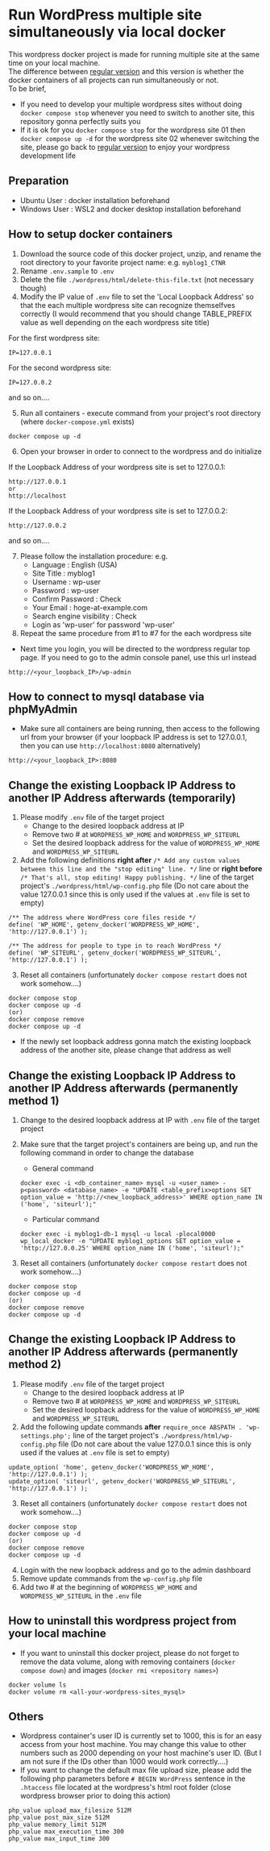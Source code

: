 # Run WordPress multiple site simultaneously via local docker
This wordpress docker project is made for running multiple site at the same time on your local machine.  
The difference between [regular version](https://github.com/Shinya-GitHub-Center/wordpress-local-docker) and this version is whether the docker containers of all projects can run simultaneously or not.  
To be brief,
* If you need to develop your multiple wordpress sites without doing `docker compose stop` whenever you need to switch to another site, this repository gonna perfectly suits you
* If it is ok for you `docker compose stop` for the wordpress site 01 then `docker compose up -d` for the wordpress site 02 whenever switching the site, please go back to  [regular version](https://github.com/Shinya-GitHub-Center/wordpress-local-docker) to enjoy your wordpress development life

## Preparation
* Ubuntu User : docker installation beforehand
* Windows User : WSL2 and docker desktop installation beforehand

## How to setup docker containers
1. Download the source code of this docker project, unzip, and rename the root directory to your favorite project name: e.g. `myblog1_CTNR`
2. Rename `.env.sample` to `.env`
3. Delete the file `./wordpress/html/delete-this-file.txt` (not necessary though)
4. Modify the IP value of `.env` file to set the 'Local Loopback Address' so that the each multiple wordpress site can recognize themselfves correctly  (I would recommend that you should change TABLE_PREFIX value as well depending on the each wordpress site title)

For the first wordpress site:
```
IP=127.0.0.1
```
For the second wordpress site:
```
IP=127.0.0.2
```
and so on....

5. Run all containers - execute command from your project's root directory (where `docker-compose.yml` exists)
```
docker compose up -d
```
6. Open your browser in order to connect to the wordpress and do initialize  

If the Loopback Address of your wordpress site is set to 127.0.0.1:
```
http://127.0.0.1
or
http://localhost
```
If the Loopback Address of your wordpress site is set to 127.0.0.2:
```
http://127.0.0.2
```
and so on....

7. Please follow the installation procedure: e.g.
    * Language : English (USA)
    * Site Title : myblog1
    * Username : wp-user
    * Password : wp-user
    * Confirm Password : Check
    * Your Email : hoge-at-example.com
    * Search engine visibility : Check
    * Login as 'wp-user' for password 'wp-user'
8. Repeat the same procedure from #1 to #7 for the each wordpress site 
* Next time you login, you will be directed to the wordpress regular top page. If you need to go to the admin console panel, use this url instead
```
http://<your_loopback_IP>/wp-admin
```

## How to connect to mysql database via phpMyAdmin
* Make sure all containers are being running, then access to the following url from your browser (if your loopback IP address is set to 127.0.0.1, then you can use `http://localhost:8080` alternatively)
```
http://<your_loopback_IP>:8080
```

## Change the existing Loopback IP Address to another IP Address afterwards (temporarily)
1. Please modify `.env` file of the target project
    * Change to the desired loopback address at IP
    * Remove two # at `WORDPRESS_WP_HOME` and `WORDPRESS_WP_SITEURL`
    * Set the desired loopback address for the value of `WORDPRESS_WP_HOME` and `WORDPRESS_WP_SITEURL`
2. Add the following definitions **right after**  `/* Add any custom values between this line and the "stop editing" line. */` line or **right before** `/* That's all, stop editing! Happy publishing. */` line of the target project's `./wordpress/html/wp-config.php` file (Do not care about the value 127.0.0.1 since this is only used if the values at `.env` file is set to empty)
```
/** The address where WordPress core files reside */
define( 'WP_HOME', getenv_docker('WORDPRESS_WP_HOME', 'http://127.0.0.1') );

/** The address for people to type in to reach WordPress */
define( 'WP_SITEURL', getenv_docker('WORDPRESS_WP_SITEURL', 'http://127.0.0.1') );
```
3. Reset all containers (unfortunately `docker compose restart` does not work somehow....)
```
docker compose stop
docker compose up -d
(or)
docker compose remove
docker compose up -d
```
* If the newly set loopback address gonna match the existing loopback address of the another site, please change that address as well

## Change the existing Loopback IP Address to another IP Address afterwards (permanently method 1)
1. Change to the desired loopback address at IP with `.env` file of the target project
2. Make sure that the target project's containers are being up, and run the following command in order to change the database

    * General command
    ```
    docker exec -i <db_container_name> mysql -u <user_name> -p<password> <database_name> -e "UPDATE <table_prefix>options SET option_value = 'http://<new_loopback_address>' WHERE option_name IN ('home', 'siteurl');"
    ```

    * Particular command
    ```
    docker exec -i myblog1-db-1 mysql -u local -plocal0000 wp_local_docker -e "UPDATE myblog1_options SET option_value = 'http://127.0.0.25' WHERE option_name IN ('home', 'siteurl');"
    ```
3. Reset all containers (unfortunately `docker compose restart` does not work somehow....)
```
docker compose stop
docker compose up -d
(or)
docker compose remove
docker compose up -d
```

## Change the existing Loopback IP Address to another IP Address afterwards (permanently method 2)
1. Please modify `.env` file of the target project
    * Change to the desired loopback address at IP
    * Remove two # at `WORDPRESS_WP_HOME` and `WORDPRESS_WP_SITEURL`
    * Set the desired loopback address for the value of `WORDPRESS_WP_HOME` and `WORDPRESS_WP_SITEURL`
2. Add the following update commands **after**  `require_once ABSPATH . 'wp-settings.php';` line of the target project's `./wordpress/html/wp-config.php` file (Do not care about the value 127.0.0.1 since this is only used if the values at `.env` file is set to empty)
```
update_option( 'home', getenv_docker('WORDPRESS_WP_HOME', 'http://127.0.0.1') );
update_option( 'siteurl', getenv_docker('WORDPRESS_WP_SITEURL', 'http://127.0.0.1') );
```
3. Reset all containers (unfortunately `docker compose restart` does not work somehow....)
```
docker compose stop
docker compose up -d
(or)
docker compose remove
docker compose up -d
```
4. Login with the new loopback address and go to the admin dashboard
5. Remove update commands from the `wp-config.php` file
6. Add two # at the beginning of `WORDPRESS_WP_HOME` and `WORDPRESS_WP_SITEURL` in the `.env` file

## How to uninstall this wordpress project from your local machine
* If you want to uninstall this docker project, please do not forget to remove the data volume, along with removing containers (`docker compose down`) and images (`docker rmi <repository names>`)
```
docker volume ls
docker volume rm <all-your-wordpress-sites_mysql>
```

## Others
* Wordpress container's user ID is currently set to 1000, this is for an easy access from your host machine. You may change this value to other numbers such as 2000 depending on your host machine's user ID. (But I am not sure if the IDs other than 1000 would work correctly....)
* If you want to change the default max file upload size, please add the following php parameters before `# BEGIN WordPress` sentence in the `.htaccess` file located at the wordpress's html root folder (close wordpress browser prior to doing this action)
```
php_value upload_max_filesize 512M
php_value post_max_size 512M
php_value memory_limit 512M
php_value max_execution_time 300
php_value max_input_time 300
```
